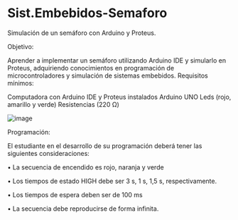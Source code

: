 # Sist.Embebidos-Semaforo
Simulación de un semáforo con Arduino y Proteus.

Objetivo:

Aprender a implementar un semáforo utilizando Arduino IDE y simularlo en Proteus, adquiriendo conocimientos en programación de microcontroladores y simulación de sistemas embebidos.
Requisitos mínimos:

Computadora con Arduino IDE y Proteus instalados
Arduino UNO
Leds (rojo, amarillo y verde)
Resistencias (220 Ω)

![image](https://github.com/Gisecy/Sist.Embebidos-Semaforo/assets/96145942/6ec3f3c8-5a51-465c-9dba-d5be781a9e96)

Programación:

El estudiante en el desarrollo de su programación deberá tener las siguientes consideraciones:

• La secuencia de encendido es rojo, naranja y verde

• Los tiempos de estado HIGH debe ser 3 s, 1 s, 1,5 s, respectivamente.

• Los tiempos de espera deben ser de 100 ms

• La secuencia debe reproducirse de forma infinita.

